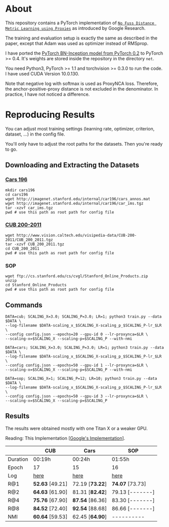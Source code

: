 
# About

This repository contains a PyTorch implementation of [`No Fuss Distance Metric Learning using Proxies`](https://arxiv.org/pdf/1703.07464.pdf) as introduced by Google Research.

The training and evaluation setup is exactly the same as described in the paper, except that Adam was used as optimizer instead of RMSprop.

I have ported the [PyTorch BN-Inception model from PyTorch 0.2](https://github.com/Cadene/pretrained-models.pytorch) to PyTorch >= 0.4. It's weights are stored inside the repository in the directory `net`.

You need Python3, PyTorch >= 1.1 and torchvision >= 0.3.0 to run the code. I have used CUDA Version 10.0.130.

Note that negative log with softmax is used as ProxyNCA loss. Therefore, the anchor-positive-proxy distance is not excluded in the denominator. In practice, I have not noticed a difference.

# Reproducing Results

You can adjust most training settings (learning rate, optimizer, criterion, dataset, ...) in the config file. 

You'll only have to adjust the root paths for the datasets. Then you're ready to go.

## Downloading and Extracting the Datasets

### [Cars 196](https://ai.stanford.edu/~jkrause/cars/car_dataset.html)

```
mkdir cars196
cd cars196
wget http://imagenet.stanford.edu/internal/car196/cars_annos.mat
wget http://imagenet.stanford.edu/internal/car196/car_ims.tgz
tar -xzvf car_ims.tgz
pwd # use this path as root path for config file
```

### [CUB 200-2011](http://www.vision.caltech.edu/visipedia/CUB-200-2011.html)
```
wget http://www.vision.caltech.edu/visipedia-data/CUB-200-2011/CUB_200_2011.tgz
tar -xzvf CUB_200_2011.tgz
cd CUB_200_2011
pwd # use this path as root path for config file
```

### SOP

```
wget ftp://cs.stanford.edu/cs/cvgl/Stanford_Online_Products.zip
unzip
cd Stanford_Online_Products
pwd # use this path as root path for config file
```

## Commands

```
DATA=cub; SCALING_X=3.0; SCALING_P=3.0; LR=1; python3 train.py --data $DATA \
--log-filename $DATA-scaling_x_$SCALING_X-scaling_p_$SCALING_P-lr_$LR \
--config config.json --epochs=20 --gpu-id 0 --lr-proxynca=$LR \
--scaling-x=$SCALING_X --scaling-p=$SCALING_P --with-nmi
```

```
DATA=cars; SCALING_X=3.0; SCALING_P=3.0; LR=1; python3 train.py --data $DATA \
--log-filename $DATA-scaling_x_$SCALING_X-scaling_p_$SCALING_P-lr_$LR \
--config config.json --epochs=50 --gpu-id 1 --lr-proxynca=$LR \
--scaling-x=$SCALING_X --scaling-p=$SCALING_P --with-nmi
```

```
DATA=sop; SCALING_X=1; SCALING_P=12; LR=10; python3 train.py --data $DATA \
--log-filename $DATA-scaling_x_$SCALING_X-scaling_p_$SCALING_P-lr_$LR \
--config config.json --epochs=50 --gpu-id 3 --lr-proxynca=$LR \
--scaling-x=$SCALING_X --scaling-p=$SCALING_P
```

## Results

The results were obtained mostly with one Titan X or a weaker GPU.

Reading: This Implementation [[Google's Implementation](https://arxiv.org/pdf/1703.07464.pdf)].

|          | CUB               | Cars              | SOP                 |
| -------- | ----------------- | ----------------- | ------------------- |
| Duration | 00:19h            | 00:24h            | 01:55h              |
| Epoch    | 17                | 15                | 16                  |
| Log      | [here](https://github.com/dichotomies/proxy-nca/blob/master/log/cub-scaling_x_3.0-scaling_p_3.0-lr_1.log)              | [here](https://github.com/dichotomies/proxy-nca/blob/master/log/cars-scaling_x_3.0-scaling_p_3.0-lr_1.log)              | [here](https://github.com/dichotomies/proxy-nca/blob/master/log/sop-scaling_x_1-scaling_p_8-lr_10.log)                |
| R@1      | **52.63** [49.21] | 72.19 [**73.22**] | **74.07** [73.73]   |
| R@2      | **64.63** [61.90] | 81.31 [**82.42**] | 79.13 [-------]     |
| R@4      | **75.76** [67.90] | **87.54** [86.36] | 83.30 [-------]     |
| R@8      | **84.52** [72.40] | **92.54** [88.68] | 86.66 [-------]     |
| NMI      | **60.64** [59.53] | 62.45 [**64.90**] | ----------          |

